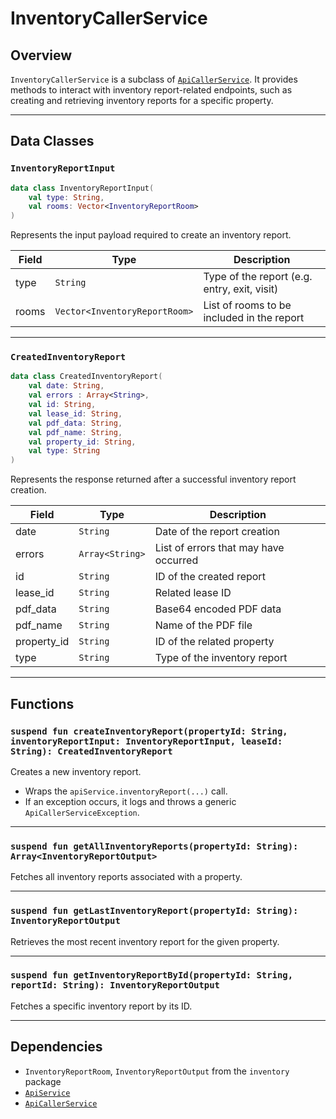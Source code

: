 # InventoryCallerService

## Overview

`InventoryCallerService` is a subclass of [`ApiCallerService`](./ApiCallerService.md). It provides methods to interact with inventory report-related endpoints, such as creating and retrieving inventory reports for a specific property.

---

## Data Classes

### `InventoryReportInput`

```kotlin
data class InventoryReportInput(
    val type: String,
    val rooms: Vector<InventoryReportRoom>
)
```

Represents the input payload required to create an inventory report.

| Field | Type                          | Description                                  |
| ----- | ----------------------------- | -------------------------------------------- |
| type  | `String`                      | Type of the report (e.g. entry, exit, visit) |
| rooms | `Vector<InventoryReportRoom>` | List of rooms to be included in the report   |

---

### `CreatedInventoryReport`

```kotlin
data class CreatedInventoryReport(
    val date: String,
    val errors : Array<String>,
    val id: String,
    val lease_id: String,
    val pdf_data: String,
    val pdf_name: String,
    val property_id: String,
    val type: String
)
```

Represents the response returned after a successful inventory report creation.

| Field        | Type            | Description                           |
| ------------ | --------------- | ------------------------------------- |
| date         | `String`        | Date of the report creation           |
| errors       | `Array<String>` | List of errors that may have occurred |
| id           | `String`        | ID of the created report              |
| lease\_id    | `String`        | Related lease ID                      |
| pdf\_data    | `String`        | Base64 encoded PDF data               |
| pdf\_name    | `String`        | Name of the PDF file                  |
| property\_id | `String`        | ID of the related property            |
| type         | `String`        | Type of the inventory report          |

---

## Functions

### `suspend fun createInventoryReport(propertyId: String, inventoryReportInput: InventoryReportInput, leaseId: String): CreatedInventoryReport`

Creates a new inventory report.

* Wraps the `apiService.inventoryReport(...)` call.
* If an exception occurs, it logs and throws a generic `ApiCallerServiceException`.

---

### `suspend fun getAllInventoryReports(propertyId: String): Array<InventoryReportOutput>`

Fetches all inventory reports associated with a property.

---

### `suspend fun getLastInventoryReport(propertyId: String): InventoryReportOutput`

Retrieves the most recent inventory report for the given property.

---

### `suspend fun getInventoryReportById(propertyId: String, reportId: String): InventoryReportOutput`

Fetches a specific inventory report by its ID.

---

## Dependencies

* `InventoryReportRoom`, `InventoryReportOutput` from the `inventory` package
* [`ApiService`](../ApiClient/ApiClientAndService.md)
* [`ApiCallerService`](./ApiCallerService.md)

